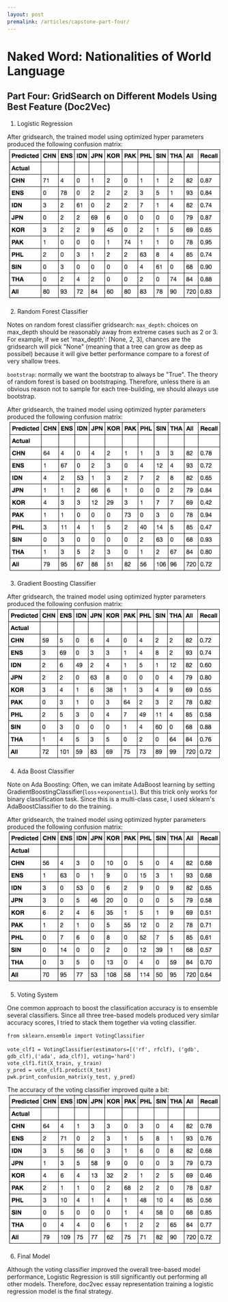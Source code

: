 ```yaml
---
layout: post
premalink: /articles/capstone-part-four/
---
```


# Naked Word: Nationalities of World Language
## Part Four: GridSearch on Different Models Using Best Feature (Doc2Vec)

1. Logistic Regression

After gridsearch, the trained model using optimized hyper parameters produced the following confusion matrix:
![lr conf](/images/lr_doc2vec_conf.png)

2. Random Forest Classifier

Notes on random forest classifier gridsearch:
`max_depth`: choices on max_depth should be reasonably away from extreme cases such as 2 or 3. For example, if we set
'max_depth': [None, 2, 3], chances are the gridsearch will pick "None" (meaning that a tree can grow as deep as possibel) because it will give better performance compare to a forest of very shallow trees.

`bootstrap`: normally we want the bootstrap to always be "True". The theory of random forest is based on bootstraping. Therefore, unless there is an obvious reason not to sample for each tree-building, we should always use bootstrap.

After gridsearch, the trained model using optimized hypter parameters produced the following confusion matrix:
![rf conf](/images/rf_doc2vec_conf.png)

3. Gradient Boosting Classifier

After gridsearch, the trained model using optimized hypter parameters produced the following confusion matrix:
![gb conf](/images/gb_doc2vec_conf.png)


4. Ada Boost Classifier

Note on Ada Boosting:
Often, we can imitate AdaBoost learning by setting GradientBoostingClassifier(`loss`=`exponential`). But this trick only works for binary classification task. Since this is a multi-class case, I used sklearn's AdaBoostClassifier to do the training.

After gridsearch, the trained model using optimized hypter parameters produced the following confusion matrix:
![adb conf](/images/adb_doc2vec_conf.png)

5. Voting System

One common approach to boost the classification accuracy is to ensemble several classifiers. Since all three tree-based models produced very similar accuracy scores, I tried to stack them together via voting classifier.
```
from sklearn.ensemble import VotingClassifier

vote_clf1 = VotingClassifier(estimators=[('rf', rfclf), ('gdb', gdb_clf),('ada', ada_clf)], voting='hard')
vote_clf1.fit(X_train, y_train)
y_pred = vote_clf1.predict(X_test)
pwk.print_confusion_matrix(y_test, y_pred)
```
The accuracy of the voting classifier improved quite a bit:
![vote conf](/images/voting_doc2vec_conf.png)

6. Final Model

Although the voting classifier improved the overall tree-based model performance, Logistic Regression is still significantly out performing all other models. Therefore, doc2vec essay representation training a logistic regression model is the final strategy.
